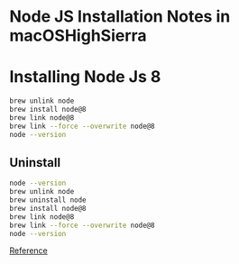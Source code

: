 # Node JS Installation Notes in macOSHighSierra

# Installing Node Js 8
```bash
brew unlink node
brew install node@8
brew link node@8
brew link --force --overwrite node@8
node --version
```

## Uninstall
```bash
node --version
brew unlink node
brew uninstall node
brew install node@8
brew link node@8
brew link --force --overwrite node@8
node --version
```

[Reference](https://medium.com/@katopz/how-to-install-specific-nodejs-version-c6e1cec8aa11)